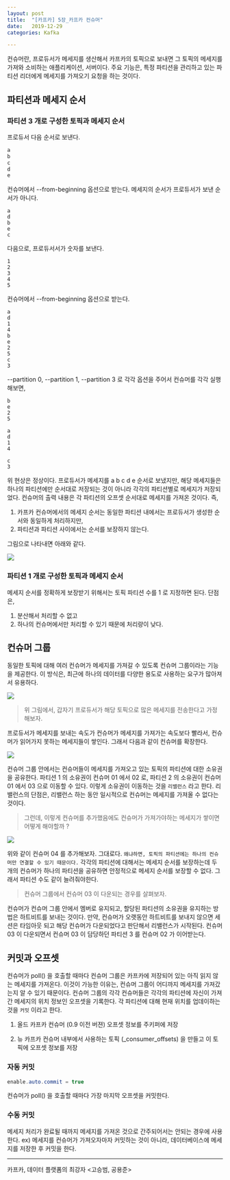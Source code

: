 ```yaml
---
layout: post
title:  "[카프카] 5장_카프카 컨슈머"
date:   2019-12-29
categories: Kafka

---
```


컨슈머란, 프로듀서가 메세지를 생산해서 카프카의 토픽으로 보내면 그 토픽의 메세지를 가져와 소비하는 애플리케이션, 서버이다.
주요 기능은, 특정 파티션을 관리하고 있는 파티션 리더에게 메세지를 가져오기 요청을 하는 것이다.

## 파티션과 메세지 순서

### 파티션 3 개로 구성한 토픽과 메세지 순서

프로듀서 다음 순서로 보낸다.

```java
a
b
c
d
e
```

컨슈머에서 --from-beginning 옵션으로 받는다. 
메세지의 순서가 프로듀서가 보낸 순서가 아니다.

```
a
d
b
e
c
```

다음으로, 프로듀서서가 숫자를 보낸다.

```
1
2
3
4
5
```

컨슈머에서 --from-beginning 옵션으로 받는다. 

```
a
d
1
4
b
e
2
5
c
3
```

--partition 0, --partition 1, --partition 3 로 각각 옵션을 주어서 컨슈머를 각각 실행해보면,

```
b
e
2
5
```

```
a
d
1
4
```

```
c
3
```

위 현상은 정상이다.
프로듀서가 메세지를 a b c d e 순서로 보냈지만, 해당 메세지들은 하나의 파티션에만 순서대로 저장되는 것이 아니라 각각의 파티션별로 메세지가 저장되었다. 
컨슈머의 출력 내용은 각 파티션의 오프셋 순서대로 메세지를 가져온 것이다. 즉,

1. 카프카 컨슈머에서의 메세지 순서는 동일한 파티션 내에서는 프로듀서가 생성한 순서와 동일하게 처리하지만, 
2. 파티션과 파티션 사이에서는 순서를 보장하지 않는다.

그림으로 나타내면 아래와 같다.

![](/image/kafka_message_order.png)

### 파티션 1 개로 구성한 토픽과 메세지 순서

메세지 순서를 정확하게 보장받기 위해서는 토픽 파티션 수를 1 로 지정하면 된다.
단점은, 

1. 분산해서 처리할 수 없고 
2. 하나의 컨슈머에서만 처리할 수 있기 때문에 처리량이 낮다.

## 컨슈머 그룹

동일한 토픽에 대해 여러 컨슈머가 메세지를 가져갈 수 있도록 컨슈머 그룹이라는 기능을 제공한다. 
이 방식은, 최근에 하나의 데이터를 다양한 용도로 사용하는 요구가 많아져서 유용하다.

![](/image/kafka_consumer_group_02.png)

>  위 그림에서, 갑자기 프로듀서가 해당 토픽으로 많은 메세지를 전송한다고 가정해보자. 

프로듀서가 메세지를 보내는 속도가 컨슈머가 메세지를 가져가는 속도보다 빨라서, 컨슈머가 읽어가지 못하는 메세지들이 쌓인다.
그래서 다음과 같이 컨슈머를 확장한다.

![](/image/kafka_consumer_group_01.png)

컨슈머 그룹 안에서는 컨슈머들이 메세지를 가져오고 있는 토픽의 파티션에 대한 소유권을 공유한다. 
파티션 1 의 소유권이 컨슈머 01 에서 02 로, 파티션 2 의 소유권이 컨슈머 01 에서 03 으로 이동할 수 있다.
이렇게 소유권이 이동하는 것을 `리밸런스` 라고 한다.
리밸런스의 단점은, 리밸런스 하는 동안 일시적으로 컨슈머는 메세지를 가져올 수 없다는 것이다.

> 그런데, 이렇게 컨슈머를 추가했음에도 컨슈머가 가져가야하는 메세지가 쌓이면 어떻게 해야할까 ?

![](/image/kafka_consumer_group_03.png)

위와 같이 컨슈머 04 를 추가해보자. 그대로다.
`왜냐하면, 토픽의 파티션에는 하나의 컨슈머만 연결할 수 있기 때문이다.` 
각각의 파티션에 대해서는 메세지 순서를 보장하는데 두 개의 컨슈머가 하나의 파티션을 공유하면 안정적으로 메세지 순서를 보장할 수 없다.
그래서 파티션 수도 같이 늘려줘야한다.

>  컨슈머 그룹에서 컨슈머 03 이 다운되는 경우를 살펴보자.

컨슈머가 컨슈머 그룹 안에서 멤버로 유지되고, 할당된 파티션의 소유권을 유지하는 방법은 하트비트를 보내는 것이다. 
만약, 컨슈머가 오랫동안 하트비트를 보내지 않으면 세션은 타임아웃 되고 해당 컨슈머가 다운되었다고 판단해서 리밸런스가 시작된다.
컨슈머 03 이 다운되면서 컨슈머 03 이 담당하던 파티션 3 를 컨슈머 02 가 이어받는다. 

## 커밋과 오프셋

컨슈머가 poll() 을 호출할 때마다 컨슈머 그룹은 카프카에 저장되어 있는 아직 읽지 않는 메세지를 가져온다. 
이것이 가능한 이유는, 컨슈머 그룹이 어디까지 메세지를 가져갔는지 알 수 있기 때문이다.
컨슈머 그룹의 각각 컨슈머들은 각각의 파티션에 자신이 가져간 메세지의 위치 정보인 오프셋을 기록한다.
각 파티션에 대해 현재 위치를 업데이하는 것을 `커밋` 이라고 한다.

1. 올드 카프카 컨슈머 (0.9 이전 버젼)
   오프셋 정보를 주키퍼에 저장

2. 뉴 카프카 컨슈머 
   내부에서 사용하는 토픽 (_consumer_offsets) 을 만들고 이 토픽에 오프셋 정보를 저장

### 자동 커밋

```java
enable.auto.commit = true
```

컨슈머가 poll() 을 호출할 때마다 가장 마지막 오프셋을 커밋한다. 

### 수동 커밋

메세지 처리가 완료될 때까지 메세지를 가져온 것으로 간주되어서는 안되는 경우에 사용한다. 
ex) 메세지를 컨슈머가 가져오자마자 커밋하는 것이 아니라, 데이터베이스에 메세지를 저장한 후 커밋을 한다.

---

카프카, 데이터 플랫폼의 최강자 <고승범, 공용준>